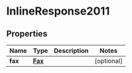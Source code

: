 
# InlineResponse2011

## Properties
Name | Type | Description | Notes
------------ | ------------- | ------------- | -------------
**fax** | [**Fax**](Fax.md) |  |  [optional]



